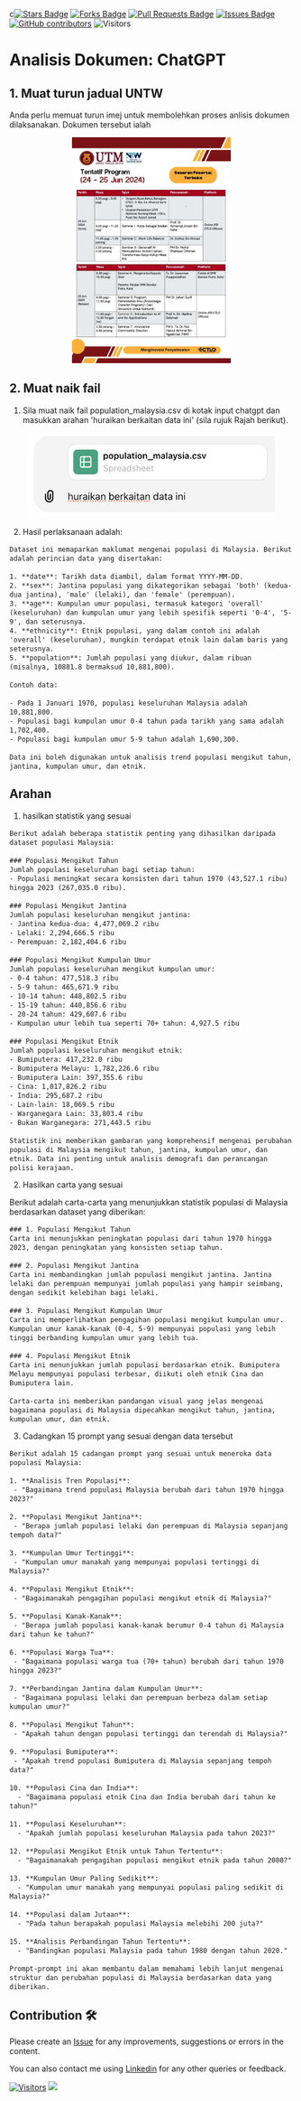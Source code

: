 c<a href="https://github.com/drshahizan/ai-tools/stargazers"><img src="https://img.shields.io/github/stars/drshahizan/ai-tools" alt="Stars Badge"/></a>
<a href="https://github.com/drshahizan/ai-tools/network/members"><img src="https://img.shields.io/github/forks/drshahizan/ai-tools" alt="Forks Badge"/></a>
<a href="https://github.com/drshahizan/ai-tools"><img src="https://img.shields.io/github/issues-pr/drshahizan/ai-tools" alt="Pull Requests Badge"/></a>
<a href="https://github.com/drshahizan/ai-tools/issues"><img src="https://img.shields.io/github/issues/drshahizan/ai-tools" alt="Issues Badge"/></a>
<a href="https://github.com/drshahizan/ai-tools/graphs/contributors"><img alt="GitHub contributors" src="https://img.shields.io/github/contributors/drshahizan/ai-tools?color=2b9348"></a>
![Visitors](https://api.visitorbadge.io/api/visitors?path=https%3A%2F%2Fgithub.com%2Fdrshahizan%2Fai-tools&labelColor=%23d9e3f0&countColor=%23697689&style=flat)

# Analisis Dokumen: ChatGPT

## 1. Muat turun jadual UNTW
Anda perlu memuat turun imej untuk membolehkan proses anlisis dokumen dilaksanakan. Dokumen tersebut ialah

<p align="center">
  <img src="../../images/jadualNTW.jpeg"  height="400" />
</p>

## 2. Muat naik fail

1. Sila muat naik fail population_malaysia.csv di kotak input chatgpt dan masukkan arahan 'huraikan berkaitan data ini' (sila rujuk Rajah berikut). 

<p align="center">
<img src="../../images/chatgpt1.png"  height="150" />
</p>

2. Hasil perlaksanaan adalah:

```
Dataset ini memaparkan maklumat mengenai populasi di Malaysia. Berikut adalah perincian data yang disertakan:

1. **date**: Tarikh data diambil, dalam format YYYY-MM-DD.
2. **sex**: Jantina populasi yang dikategorikan sebagai 'both' (kedua-dua jantina), 'male' (lelaki), dan 'female' (perempuan).
3. **age**: Kumpulan umur populasi, termasuk kategori 'overall' (keseluruhan) dan kumpulan umur yang lebih spesifik seperti '0-4', '5-9', dan seterusnya.
4. **ethnicity**: Etnik populasi, yang dalam contoh ini adalah 'overall' (keseluruhan), mungkin terdapat etnik lain dalam baris yang seterusnya.
5. **population**: Jumlah populasi yang diukur, dalam ribuan (misalnya, 10881.8 bermaksud 10,881,800).

Contoh data:

- Pada 1 Januari 1970, populasi keseluruhan Malaysia adalah 10,881,800.
- Populasi bagi kumpulan umur 0-4 tahun pada tarikh yang sama adalah 1,702,400.
- Populasi bagi kumpulan umur 5-9 tahun adalah 1,690,300.

Data ini boleh digunakan untuk analisis trend populasi mengikut tahun, jantina, kumpulan umur, dan etnik.
```

## Arahan
1. hasilkan statistik yang sesuai
```
Berikut adalah beberapa statistik penting yang dihasilkan daripada dataset populasi Malaysia:

### Populasi Mengikut Tahun
Jumlah populasi keseluruhan bagi setiap tahun:
- Populasi meningkat secara konsisten dari tahun 1970 (43,527.1 ribu) hingga 2023 (267,035.0 ribu).

### Populasi Mengikut Jantina
Jumlah populasi keseluruhan mengikut jantina:
- Jantina kedua-dua: 4,477,069.2 ribu
- Lelaki: 2,294,666.5 ribu
- Perempuan: 2,182,404.6 ribu

### Populasi Mengikut Kumpulan Umur
Jumlah populasi keseluruhan mengikut kumpulan umur:
- 0-4 tahun: 477,518.3 ribu
- 5-9 tahun: 465,671.9 ribu
- 10-14 tahun: 448,802.5 ribu
- 15-19 tahun: 440,856.6 ribu
- 20-24 tahun: 429,607.6 ribu
- Kumpulan umur lebih tua seperti 70+ tahun: 4,927.5 ribu

### Populasi Mengikut Etnik
Jumlah populasi keseluruhan mengikut etnik:
- Bumiputera: 417,232.0 ribu
- Bumiputera Melayu: 1,782,226.6 ribu
- Bumiputera Lain: 397,355.6 ribu
- Cina: 1,017,826.2 ribu
- India: 295,687.2 ribu
- Lain-lain: 18,069.5 ribu
- Warganegara Lain: 33,803.4 ribu
- Bukan Warganegara: 271,443.5 ribu

Statistik ini memberikan gambaran yang komprehensif mengenai perubahan populasi di Malaysia mengikut tahun, jantina, kumpulan umur, dan etnik. Data ini penting untuk analisis demografi dan perancangan polisi kerajaan.
```

2. Hasilkan carta yang sesuai

Berikut adalah carta-carta yang menunjukkan statistik populasi di Malaysia berdasarkan dataset yang diberikan:
```
### 1. Populasi Mengikut Tahun
Carta ini menunjukkan peningkatan populasi dari tahun 1970 hingga 2023, dengan peningkatan yang konsisten setiap tahun.

### 2. Populasi Mengikut Jantina
Carta ini membandingkan jumlah populasi mengikut jantina. Jantina lelaki dan perempuan mempunyai jumlah populasi yang hampir seimbang, dengan sedikit kelebihan bagi lelaki.

### 3. Populasi Mengikut Kumpulan Umur
Carta ini memperlihatkan pengagihan populasi mengikut kumpulan umur. Kumpulan umur kanak-kanak (0-4, 5-9) mempunyai populasi yang lebih tinggi berbanding kumpulan umur yang lebih tua.

### 4. Populasi Mengikut Etnik
Carta ini menunjukkan jumlah populasi berdasarkan etnik. Bumiputera Melayu mempunyai populasi terbesar, diikuti oleh etnik Cina dan Bumiputera lain.

Carta-carta ini memberikan pandangan visual yang jelas mengenai bagaimana populasi di Malaysia dipecahkan mengikut tahun, jantina, kumpulan umur, dan etnik.
```

3. Cadangkan 15 prompt yang sesuai dengan data tersebut

  ```
Berikut adalah 15 cadangan prompt yang sesuai untuk meneroka data populasi Malaysia:

1. **Analisis Tren Populasi**:
   - "Bagaimana trend populasi Malaysia berubah dari tahun 1970 hingga 2023?"

2. **Populasi Mengikut Jantina**:
   - "Berapa jumlah populasi lelaki dan perempuan di Malaysia sepanjang tempoh data?"

3. **Kumpulan Umur Tertinggi**:
   - "Kumpulan umur manakah yang mempunyai populasi tertinggi di Malaysia?"

4. **Populasi Mengikut Etnik**:
   - "Bagaimanakah pengagihan populasi mengikut etnik di Malaysia?"

5. **Populasi Kanak-Kanak**:
   - "Berapa jumlah populasi kanak-kanak berumur 0-4 tahun di Malaysia dari tahun ke tahun?"

6. **Populasi Warga Tua**:
   - "Bagaimana populasi warga tua (70+ tahun) berubah dari tahun 1970 hingga 2023?"

7. **Perbandingan Jantina dalam Kumpulan Umur**:
   - "Bagaimana populasi lelaki dan perempuan berbeza dalam setiap kumpulan umur?"

8. **Populasi Mengikut Tahun**:
   - "Apakah tahun dengan populasi tertinggi dan terendah di Malaysia?"

9. **Populasi Bumiputera**:
   - "Apakah trend populasi Bumiputera di Malaysia sepanjang tempoh data?"

10. **Populasi Cina dan India**:
    - "Bagaimana populasi etnik Cina dan India berubah dari tahun ke tahun?"

11. **Populasi Keseluruhan**:
    - "Apakah jumlah populasi keseluruhan Malaysia pada tahun 2023?"

12. **Populasi Mengikut Etnik untuk Tahun Tertentu**:
    - "Bagaimanakah pengagihan populasi mengikut etnik pada tahun 2000?"

13. **Kumpulan Umur Paling Sedikit**:
    - "Kumpulan umur manakah yang mempunyai populasi paling sedikit di Malaysia?"

14. **Populasi dalam Jutaan**:
    - "Pada tahun berapakah populasi Malaysia melebihi 200 juta?"

15. **Analisis Perbandingan Tahun Tertentu**:
    - "Bandingkan populasi Malaysia pada tahun 1980 dengan tahun 2020."

Prompt-prompt ini akan membantu dalam memahami lebih lanjut mengenai struktur dan perubahan populasi di Malaysia berdasarkan data yang diberikan.
  ```

## Contribution 🛠️
Please create an [Issue](https://github.com/drshahizan/ai-tools/issues) for any improvements, suggestions or errors in the content.

You can also contact me using [Linkedin](https://www.linkedin.com/in/drshahizan/) for any other queries or feedback.

[![Visitors](https://api.visitorbadge.io/api/visitors?path=https%3A%2F%2Fgithub.com%2Fdrshahizan&labelColor=%23697689&countColor=%23555555&style=plastic)](https://visitorbadge.io/status?path=https%3A%2F%2Fgithub.com%2Fdrshahizan)
![](https://hit.yhype.me/github/profile?user_id=81284918)
